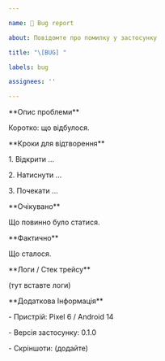 ```yaml
---

name: 🐞 Bug report

about: Повідомте про помилку у застосунку

title: "\[BUG] "

labels: bug

assignees: ''

---
```




\*\*Опис проблеми\*\*

Коротко: що відбулося.



\*\*Кроки для відтворення\*\*

1\. Відкрити ...

2\. Натиснути ...

3\. Почекати ...



\*\*Очікувано\*\*

Що повинно було статися.



\*\*Фактично\*\*

Що сталося.



\*\*Логи / Стек трейсу\*\*

(тут вставте логи)



\*\*Додаткова Інформація\*\*

\- Пристрій: Pixel 6 / Android 14

\- Версія застосунку: 0.1.0

\- Скріншоти: (додайте)



